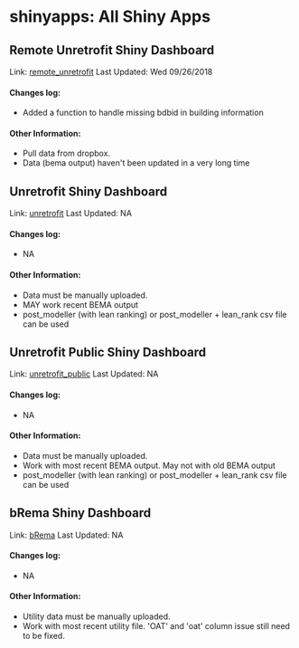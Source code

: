 # shinyapps: All Shiny Apps
## Remote Unretrofit Shiny Dashboard
Link: [remote_unretrofit](https://cunybpl.shinyapps.io/remote_unretrofit/)
Last Updated: Wed 09/26/2018
#### Changes log:
* Added a function to handle missing bdbid in building information

#### Other Information:
* Pull data from dropbox.
* Data (bema output) haven't been updated in a very long time

## Unretrofit Shiny Dashboard
Link: [unretrofit](https://cunybpl.shinyapps.io/unretrofit/)
Last Updated: NA
#### Changes log:
* NA

#### Other Information:
* Data must be manually uploaded.
* MAY work recent BEMA output
* post_modeller (with lean ranking) or post_modeller + lean_rank csv file can be used

## Unretrofit Public Shiny Dashboard
Link: [unretrofit_public](https://cunybpl.shinyapps.io/unretrofit_public/)
Last Updated: NA
#### Changes log:
* NA

#### Other Information:
* Data must be manually uploaded.
* Work with most recent BEMA output. May not with old BEMA output 
* post_modeller (with lean ranking) or post_modeller + lean_rank csv file can be used

## bRema Shiny Dashboard
Link: [bRema](https://cunybpl.shinyapps.io/bRema/)
Last Updated: NA
#### Changes log:
* NA

#### Other Information:
* Utility data must be manually uploaded.
* Work with most recent utility file. 'OAT' and 'oat' column issue still need to be fixed.


